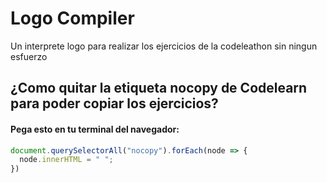 # Logo Compiler
Un interprete logo para realizar los ejercicios de la codeleathon sin ningun esfuerzo



## ¿Como quitar la etiqueta nocopy de Codelearn para poder copiar los ejercicios?
#### Pega esto en tu terminal del navegador:
```javascript
document.querySelectorAll("nocopy").forEach(node => {
  node.innerHTML = " ";
})
```